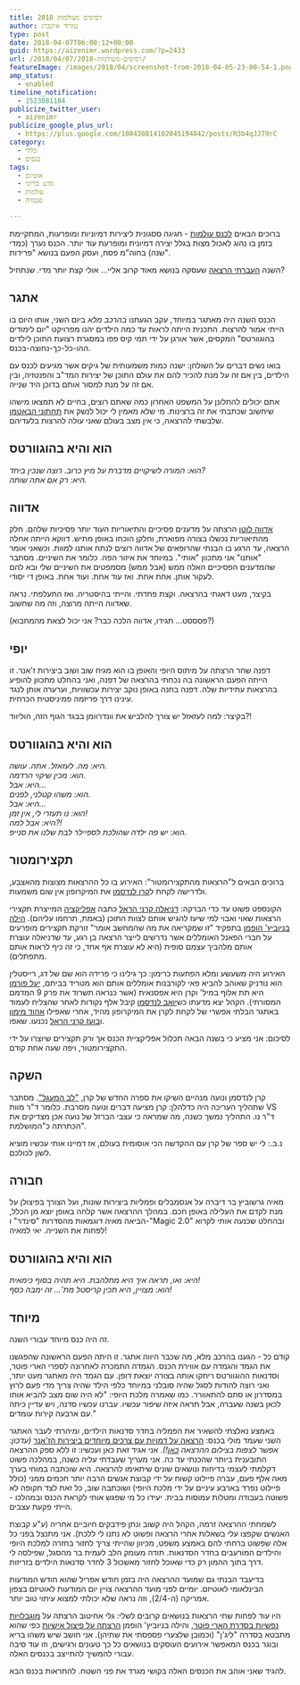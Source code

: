 ```yaml
---
title: רסיסים מעולמות 2018
author: נמרוד איזנברג
type: post
date: 2018-04-07T06:00:12+00:00
guid: https://aizenimr.wordpress.com/?p=2433
url: /2018/04/07/רסיסים-מעולמות-2018/
featureImage: /images/2018/04/screenshot-from-2018-04-05-23-00-54-1.png
amp_status:
  - enabled
timeline_notification:
  - 1523081184
publicize_twitter_user:
  - aizenimr
publicize_google_plus_url:
  - https://plus.google.com/108430814102045194842/posts/R3b4qJJ79rC
category:
  - כללי
  - כנסים
tags:
  - אוטיזם
  - מדע בדיוני
  - עולמות
  - פנטזיה

---
```

ברוכים הבאים [לכנס עולמות][1] - חגיגה ססגונית ליצירות דמיוניות ומופרעות, המתקיימת בזמן בו נהוג לאכול מצות בגלל יצירה דמיונית ומופרעת עוד יותר. הכנס נערך (כמדי שנה) בחוה"מ פסח, ועסק הפעם בנושא "פרידות".

השנה [העברתי הרצאה][2] שעסקה בנושא מאוד קרוב אליי... אולי קצת יותר מדי. שנתחיל?

## אתגר

הכנס השנה היה מאתגר במיוחד, עקב הגעתנו _בהרכב מלא_ ביום השני, אותו היום בו הייתי אמור להרצות. התכנית הייתה לראות עד כמה הילדים יהנו מפרויקט "יום לימודים בהוגוורטס" המקסים, אשר אורגן על ידי תמי קיס פפו במסגרת רצועת התוכן לילדים ההו-כל-כך-נחוצה-בכנס.

בואו נשים דברים על השולחן: ישנה כמות משמעותית של גיקים אשר מגיעים לכנס עם הילדים, בין אם זה על מנת להכיר להם את עולם התוכן של יצירות המד"ב והפנטזיה, ובין אם זה על מנת למסור אותם בדוכן היד שנייה.

אתם יכולים להתלונן על המשפט האחרון כמה שאתם רוצים, בחיים לא תמצאו מישהו שיחשוב שכתבתי את זה ברצינות. מי שלא מאמין לי יכול לנשק את [תחתוני הבאטמן][3] שלבשתי להרצאה, כי אין מצב בעולם שאני עולה להרצות בלעדיהם.

## הוא והיא בהוגוורטס

_הוא: המורה לשיקויים מדברת על מיץ כרוב. רוצה שנכין ביחד?_  
_היא: רק אם אתה שותה._

## אדווה

[אדווה לוטן][4] הרצתה על מדענים פסיכיים והתיאוריות העוד יותר פסיכיות שלהם. חלק מהתיאוריות נכשלו בצורה מפוארת, וחלקן הוכחו באופן מתיש. דווקא הייתה אחלה הרצאה, עד הרגע בו הבנתי שהרופאים של אדווה רוצים לנתח אותנו למוות. וכשאני אומר "אותנו" אני מתכוון "אותי". במיוחד את איזור הפה. כלומר את השיניים. מסתבר שהמדענים הפסיכיים האלה ממש (אבל ממש) מסמפטים את השיניים שלי ובא להם לעקור אותן. אחת אחת. ואז עוד אחת. ועוד אחת. באופן די יסודי.

בקיצר, מעט דאגתי בהרצאה. וקצת פחדתי. והייתי בהיסטריה. ואז התעלפתי. נראה שאדווה הייתה מרוצה, וזה מה שחשוב.

(פסססט... תגידו, אדווה הלכה כבר? אני יכול לצאת מהמחבוא?)

## יופי

דפנה שחר הרצתה על מיתוס היופי והאופן בו הוא מגיח שוב ושוב ביצירות ז'אנר. זו הייתה הפעם הראשונה בה נכחתי בהרצאה של דפנה, ואני בהחלט מתכוון להופיע בהרצאות עתידיות שלה. דפנה בחנה באופן נוקב יצירות עכשוויות, וערערה אותן לנגד עינינו דרך פריזמה פמיניסטית הכרחית.

בקיצר: למה לעזאזל יש צורך להלביש את וונדרוומן בבגד הגוף הזה, הוליווד?!

## הוא והיא בהוגוורטס

_היא: מה. לעזאזל. אתה. עושה._  
_הוא: מכין שיקוי הרדמה._  
_היא: אבל..._  
_הוא: משהו קטלני, לפנים._  
_היא: אבל..._  
_הוא: נו תעזרי לי, אין זמן!_  
_היא: אבל למה?!_  
_הוא: יש פה ילדה שהולכת לספיילר לבת שלנו את סנייפ._

## תקצירומטור

ברוכים הבאים ל"הרצאות מהתקצירומטור": האירוע בו כל ההרצאות מצוצות מהאצבע, ולדרישה לקחת ל[קרן לנדסמן][5] את המיקרופון אין שום משמעות.

הקונספט פשוט עד כדי הברקה: [דניאלה קרני הראל][6] כתבה [אפליקציה][7] המייצרת תקצירי הרצאות שאוי ואבוי למי שיעז להגיש אותם לצוות התוכן (באמת, תרחמו עליהם). [הילה בניוביץ' הופמן][8] בתפקיד "זו שמקריאה את מה שהמחשב אומר" זורקת תקצירים מופרעים על חברי הפאנל האומללים אשר נדרשים לייצר הרצאה בן רגע, עד שדניאלה עוצרת אותם מלהביך עצמם סופית (היא לא עוצרת אף אחד, כי זה כיף לראות אותם מתפתלים).

האירוע היה משעשע ומלא הפתעות כרימון: כך גילינו כי פרידה הוא שם של דג, רייסטלין הוא נודניק שאוהב להביא פאי לקורבנות אומללים אותם הוא מטריד בביתם, [יעל פורמן][9] היא תת אלוף במיל' וקרן היא אפסנאית (אשר כנראה תשרוד את פרק 9 המדמם המסורתי). הקהל יצא מדעתו כש[יואב לנדסמן][10] קיבל אלף נקודות לאחר שהצליח לעמוד באתגר הבלתי אפשרי של לקחת לקרן את המיקרופון מהיד, אחרי שאפילו [אהוד מימון][11] ו[בועז קרני הראל][12] נכנעו. שאפו.

לסיכום: אני מציע כי בשנה הבאה תכלול אפליקציית הכנס אך ורק תקצירים שיוצרו על ידי התקצירומטור, ויפה שעה אחת קודם.

## השקה

קרן לנדסמן ונועה מנהיים השיקו את ספרה החדש של קרן, ["לב המעגל"][13]. מסתבר שתהליך העריכה היה כדלהלן: קרן מציעה דברים ונועה מסרבת. כלומר ד"ר מוות VS ד"ר נו. התהליך נמשך כשנה, מה שמראה כי עצבי הברזל של נועה אכן מצדיקים את הכתרתה כ"המושלמת".

נ.ב.: לי יש ספר של קרן עם ההקדשה הכי אוסומית בעולם, אז דמיינו אותי עכשיו מוציא לשון לכולכם.

## חבורה

מאיה גרשוביץ בר דיברה על אנסמבלים ופמליות ביצירות שונות, ועל הצורך בפיצולן על מנת לקדם את העלילה באופן חכם. במהלך ההרצאה אשר קלחה באופן יוצא מן הכלל, הביאה מאיה דוגמאות מהסדרות "סינדר" ו-"Magic 2.0" ובהחלט שכנעה אותי לקרוא לפחות את השנייה. יאי למאיה!

## הוא והיא בהוגוורטס

_היא: ואו, תראה איך היא מתלהבת. היא תהיה בסוף כימאית!_  
_הוא: מצויין, היא תכין קריסטל מת'... זה ימבה כסף!_

## מיוחד

זה היה כנס מיוחד עבורי השנה.

קודם כל - הגענו בהרכב מלא, מה שכבר היווה אתגר. זו היתה הפעם הראשונה שהפגשנו את הגמד והגמדה עם אווירת הכנס. הגמדה התמכרה לאחרונה לספרי הארי פוטר, וסדנאות ההוגוורטס ריתקו אותה בצורה יוצאת דופן. עם הגמד היה מאתגר מעט יותר, ואני רוצה להודות לסגל שהיה סובלני במיוחד כלפי הילד שהיה צריך מדי פעם לרוץ במסדרון או סתם להתאוורר. כמו שאמרה מלכת היופי: "לא היה שום מצב להביא אותו לכאן בשנה שעברה, אבל תראה איזה שיפור עכשיו. עברנו עכשיו סדנה, ויש עדיין כיתה עם ארבעה קירות עומדים."

באמצע נאלצתי להשאיר את הפמליה בחדר סדנאות הילדים, ומיהרתי לעבר האתגר השני שעמד מולי בכנס: [הרצאה על דמויות עם צרכים מיוחדים ביצירות הז'אנר][14] _(עדכון: אפשר לצפות בצילום ההרצאה [כאן][15]!)_. אני אגיד זאת כאן ועכשיו: זו ללא ספק ההרצאה התובענית ביותר שהכנתי עד כה. אני מעריך שעבדתי עליה כשנה, במהלכה פשוט דקלמתי לעצמי בדיחות ונושאים שונים שיתאימו להרצאה. היא שוכתבה במוחי בערך מאה אלף פעם, עברה פיילוט קשוח על ידי קבוצת אנשים הרבה יותר חכמים ממני (כולל פיילוט נפרד בארבע עיניים על ידי מלכת היופי) ושוכתבה שוב, כל זאת לצד תקופה לא פשוטה בעבודה ומטלות עמוסות בבית. יעידו כל מי שפגש אותי לקראת הכנס ובמהלכו - הייתי פקעת עצבים.

לשמחתי ההרצאה זרמה, הקהל היה קשוב ונתן פידבקים חיוביים אחריה (ע"ע קבוצת האנשים שקפצו עלי בשאלות אחרי הרצאה ופשוט לא נתנו לי ללכת). אני מתנצל בפני כל אלה שפשוט ברחתי להם באמצע משפט, מכיוון שהייתי צריך לחזור בחזרה למלכת היופי והילדים המורעבים בחדר הסדנאות. תודה מעומק הלב לעמית בר מהסגל, שפילסה לי דרך בתוך ההמון רק כדי שאוכל לחזור מאשכול 3 לחדר סדנאות הילדים בזריזות.

בדיעבד הבנתי גם שמועד ההרצאה היה בזמן חודש אפריל שהוא חודש המודעות הבינלאומי לאוטיזם. יומיים לפני מועד ההרצאה צויין יום המודעות לאוטיזם בצפון אמריקה (ה-2/4), וזה נראה שלא יכולתי למצוא עיתוי טוב יותר.

היו עוד לפחות שתי הרצאות בנושאים קרובים לשלי: גלי אחיטוב הרצתה על [מוגבלויות נפשיות בסדרת הארי פוטר][16], והילה בניוביץ' הופמן [הרצתה על פיצול אישיות][17] כפי שהוא מתבטא בסדרה "ליג'ן" (וכמובן שלצערי פספסתי את שתיהן). אני חושב שיש משהו בריא ובוגר בכנס המאפשר אירועים העוסקים בנושאים כל כך טעונים ורגישים, וזו עוד סיבה עבורי להמשיך להתייצב בכנסים האלה.

להגיד שאני אוהב את הכנסים האלה בקושי מגרד את פני השטח. להתראות בכנס הבא.

 [1]: http://2018.olamot-con.org.il/
 [2]: /2018/03/10/%d7%a2%d7%9c-%d7%9b%d7%a0%d7%a1%d7%99%d7%9d-%d7%95%d7%93%d7%91%d7%a8%d7%99%d7%9d-%d7%a9%d7%91%d7%95%d7%a8%d7%99%d7%9d/
 [3]: /2018/03/03/%d7%94%d7%95%d7%90-%d7%95%d7%94%d7%99%d7%90-42/
 [4]: https://edvalotan.net/
 [5]: http://www.realitybugs.me
 [6]: https://daniellaharel.com/
 [7]: https://taktsir.site/
 [8]: https://vandersister.wordpress.com/
 [9]: http://www.yaelfurman.co.il/
 [10]: http://nicecriticalmass.blogspot.com
 [11]: https://my2centssf.blogspot.com
 [12]: https://lbscience.org/author/boazk/
 [13]: http://www.kinbooks.co.il/page_29739
 [14]: http://program.olamot-con.org.il/olamot2018/sessions/%D7%A0%D7%9B%D7%99%D7%9D-%D7%9E%D7%95%D7%96%D7%A8%D7%99%D7%9D-%D7%95%D7%93%D7%91%D7%A8%D7%99%D7%9D-%D7%A9%D7%91%D7%95%D7%A8%D7%99%D7%9D
 [15]: http://www.scifi.org.il/vod/video/%d7%a0%d7%9b%d7%99%d7%9d-%d7%9e%d7%95%d7%96%d7%a8%d7%99%d7%9d-%d7%95%d7%93%d7%91%d7%a8%d7%99%d7%9d-%d7%a9%d7%91%d7%95%d7%a8%d7%99%d7%9d/
 [16]: http://program.olamot-con.org.il/olamot2018/sessions/%D7%97%D7%92-%D7%94%D7%9E%D7%95%D7%9C%D7%93-%D7%91%D7%9E%D7%97%D7%9C%D7%A7%D7%94-%D7%94%D7%A1%D7%92%D7%95%D7%A8%D7%94
 [17]: http://program.olamot-con.org.il/olamot2018/sessions/%D7%90%D7%A0%D7%99-%D7%95%D7%90%D7%A0%D7%99-%D7%95%D7%90%D7%A0%D7%99-%D7%95%D7%90%D7%A0%D7%99-%D7%94%D7%A2%D7%95%D7%9C%D7%9D-%D7%A9%D7%9C-%D7%9C%D7%99%D7%92%D7%9F